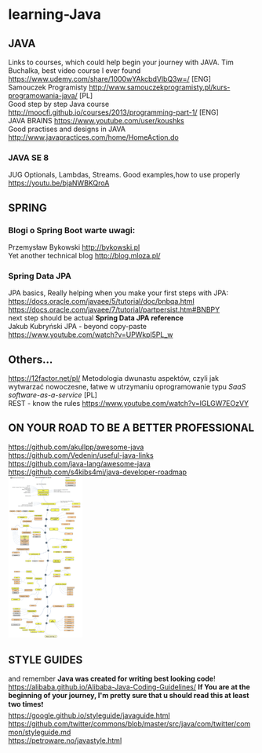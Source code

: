# learning-Java
## JAVA
Links to courses, which could help begin your journey with JAVA. 
Tim Buchalka, best video course I ever found https://www.udemy.com/share/1000wYAkcbdVlbQ3w=/ [ENG] </br>
Samouczek Programisty http://www.samouczekprogramisty.pl/kurs-programowania-java/ [PL] </br>
Good step by step Java course  http://moocfi.github.io/courses/2013/programming-part-1/ [ENG]</br>
JAVA BRAINS https://www.youtube.com/user/koushks </br>
Good practises and designs in JAVA http://www.javapractices.com/home/HomeAction.do </br>
### JAVA SE 8 
JUG Optionals, Lambdas, Streams. Good examples,how to use properly https://youtu.be/bjaNWBKQroA </br>

## SPRING
### Blogi o Spring Boot warte uwagi:
Przemysław Bykowski http://bykowski.pl </br>
Yet another technical blog http://blog.mloza.pl/
### Spring Data JPA
JPA basics, Really helping when you make your first steps with JPA:</br>
https://docs.oracle.com/javaee/5/tutorial/doc/bnbqa.html</br>
https://docs.oracle.com/javaee/7/tutorial/partpersist.htm#BNBPY</br>
next step should be actual <b>Spring Data JPA reference</b></br>
Jakub Kubryński JPA - beyond copy-paste https://www.youtube.com/watch?v=UPWkpl5PL_w</br> 
## Others...
https://12factor.net/pl/ Metodologia dwunastu aspektów, czyli jak wytwarzać nowoczesne, łatwe w utrzymaniu oprogramowanie typu <i>SaaS software-as-a-service</i> [PL] </br>
REST - know the rules https://www.youtube.com/watch?v=lGLGW7EOzVY </br>

## ON YOUR ROAD TO BE A BETTER PROFESSIONAL
https://github.com/akullpp/awesome-java </br>
https://github.com/Vedenin/useful-java-links </br>
https://github.com/java-lang/awesome-java </br>
https://github.com/s4kibs4mi/java-developer-roadmap </br>
<img src="java-developer-roadmap.png" alt="roadmap" style="width:30%;height:30%;">

## STYLE GUIDES
and remember <b>Java was created for writing best looking code</b>! </br>
https://alibaba.github.io/Alibaba-Java-Coding-Guidelines/ <b>If You are at the beginning of your journey, I'm pretty sure that u should read this at least two times</b>:exclamation:<br>
https://google.github.io/styleguide/javaguide.html </br>
https://github.com/twitter/commons/blob/master/src/java/com/twitter/common/styleguide.md </br>
https://petroware.no/javastyle.html </br>
